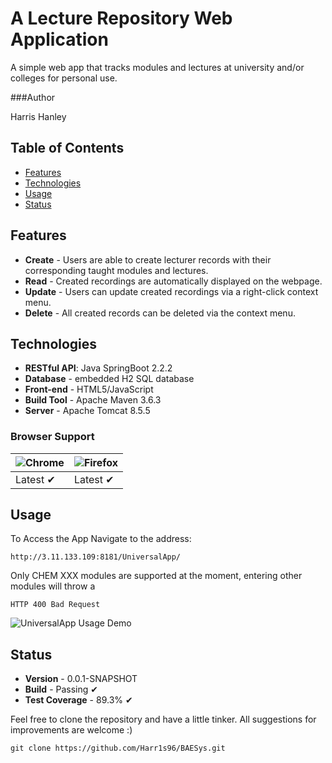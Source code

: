 # A Lecture Repository Web Application

A simple web app that tracks modules and lectures at university and/or colleges for personal use.

###Author

 Harris Hanley

## Table of Contents
* [Features](#Features)
* [Technologies](#Technologies)
* [Usage](#Usage)
* [Status](#Status)

<a name="Features"></a>
## Features
* **Create** - Users are able to create lecturer records with their corresponding taught modules and lectures.
* **Read** - Created recordings are automatically displayed on the webpage.
* **Update** - Users can update created recordings via a right-click context menu.
* **Delete** - All created records can be deleted via the context menu.

<a name="Technologies"></a>
## Technologies

* **RESTful API**: Java SpringBoot 2.2.2
* **Database** - embedded H2 SQL database
* **Front-end** - HTML5/JavaScript
* **Build Tool** - Apache Maven 3.6.3
* **Server** - Apache Tomcat 8.5.5

### Browser Support
![Chrome](https://github.com/alrra/browser-logos/blob/master/src/chrome/chrome_48x48.png) | ![Firefox](https://github.com/alrra/browser-logos/blob/master/src/firefox/firefox_48x48.png) 
--- | --- |
Latest ✔ | Latest ✔ |


<a name="Usage"></a>
## Usage

To Access the App Navigate to the address:

`http://3.11.133.109:8181/UniversalApp/`

Only CHEM XXX modules are supported at the moment, entering other modules will throw a

`HTTP 400 Bad Request`

![UniversalApp Usage Demo](project-demo.gif)



<a name="Status"></a>
## Status

* **Version** - 0.0.1-SNAPSHOT
* **Build** - Passing ✔
* **Test Coverage** - 89.3% ✔

Feel free to clone the repository and have a little tinker. All suggestions for improvements are welcome :)

`git clone https://github.com/Harr1s96/BAESys.git`
